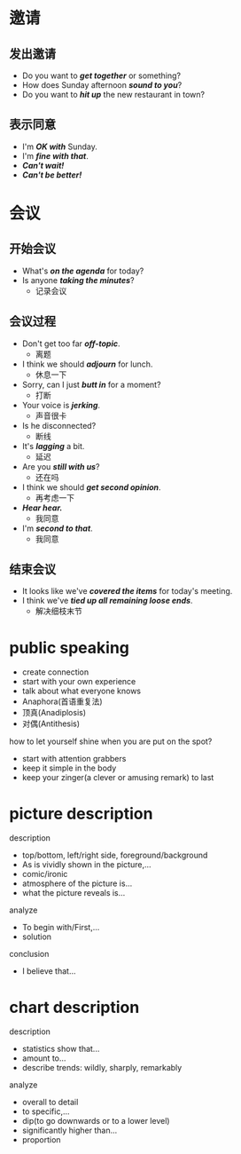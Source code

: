 # 邀请

## 发出邀请

- Do you want to **_get together_** or something?
- How does Sunday afternoon **_sound to you_**?
- Do you want to **_hit up_** the new restaurant in town?

## 表示同意

- I'm **_OK with_** Sunday.
- I'm **_fine with that_**.
- **_Can't wait!_**
- **_Can't be better!_**

# 会议

## 开始会议

- What's **_on the agenda_** for today?
- Is anyone **_taking the minutes_**?
  - 记录会议

## 会议过程

- Don't get too far **_off-topic_**.
  - 离题
- I think we should **_adjourn_** for lunch.
  - 休息一下
- Sorry, can I just **_butt in_** for a moment?
  - 打断
- Your voice is **_jerking_**.
  - 声音很卡
- Is he disconnected?
  - 断线
- It's **_lagging_** a bit.
  - 延迟
- Are you **_still with us_**?
  - 还在吗
- I think we should **_get second opinion_**.
  - 再考虑一下
- **_Hear hear._**
  - 我同意
- I'm **_second to that_**.
  - 我同意

## 结束会议

- It looks like we've **_covered the items_** for today's meeting.
- I think we've **_tied up all remaining loose ends_**.
  - 解决细枝末节

# public speaking

- create connection
- start with your own experience
- talk about what everyone knows
- Anaphora(首语重复法)
- 顶真(Anadiplosis)
- 对偶(Antithesis)

how to let yourself shine when you are put on the spot?

- start with attention grabbers
- keep it simple in the body
- keep your zinger(a clever or amusing remark) to last

# picture description

description

- top/bottom, left/right side, foreground/background
- As is vividly shown in the picture,...
- comic/ironic
- atmosphere of the picture is...
- what the picture reveals is...

analyze

- To begin with/First,...
- solution

conclusion

- I believe that...

# chart description

description

- statistics show that...
- amount to...
- describe trends: wildly, sharply, remarkably

analyze

- overall to detail
- to specific,...
- dip(to go downwards or to a lower level)
- significantly higher than...
- proportion

